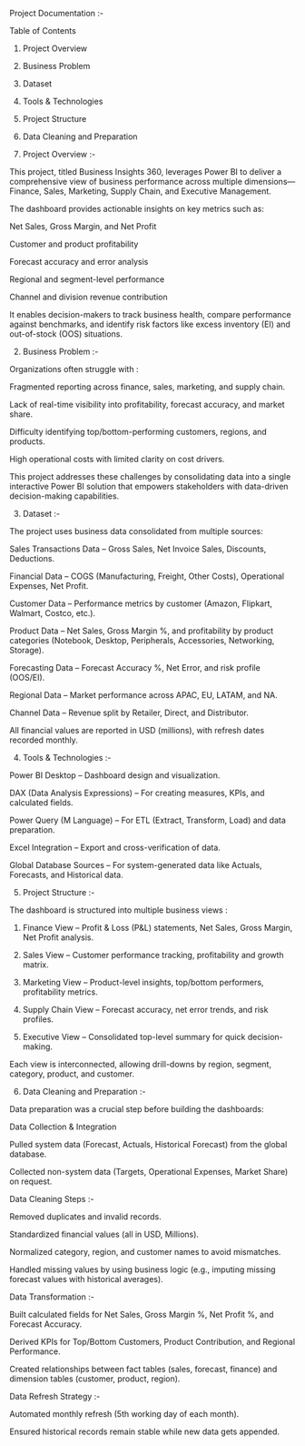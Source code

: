 Project Documentation :- 


Table of Contents

1. Project Overview

2. Business Problem

3. Dataset

4. Tools & Technologies

5. Project Structure

6. Data Cleaning and Preparation



1. Project Overview :-

   

This project, titled Business Insights 360, leverages Power BI to deliver a comprehensive view of business performance across multiple dimensions—Finance, Sales, Marketing, Supply Chain, and Executive Management.

The dashboard provides actionable insights on key metrics such as:

Net Sales, Gross Margin, and Net Profit

Customer and product profitability

Forecast accuracy and error analysis

Regional and segment-level performance

Channel and division revenue contribution


It enables decision-makers to track business health, compare performance against benchmarks, and identify risk factors like excess inventory (EI) and out-of-stock (OOS) situations.



2. Business Problem :-


Organizations often struggle with :

Fragmented reporting across finance, sales, marketing, and supply chain.

Lack of real-time visibility into profitability, forecast accuracy, and market share.

Difficulty identifying top/bottom-performing customers, regions, and products.

High operational costs with limited clarity on cost drivers.


This project addresses these challenges by consolidating data into a single interactive Power BI solution that empowers stakeholders with data-driven decision-making capabilities.



3. Dataset :- 
   

The project uses business data consolidated from multiple sources:

Sales Transactions Data – Gross Sales, Net Invoice Sales, Discounts, Deductions.

Financial Data – COGS (Manufacturing, Freight, Other Costs), Operational Expenses, Net Profit.

Customer Data – Performance metrics by customer (Amazon, Flipkart, Walmart, Costco, etc.).

Product Data – Net Sales, Gross Margin %, and profitability by product categories (Notebook, Desktop, Peripherals, Accessories, Networking, Storage).

Forecasting Data – Forecast Accuracy %, Net Error, and risk profile (OOS/EI).

Regional Data – Market performance across APAC, EU, LATAM, and NA.

Channel Data – Revenue split by Retailer, Direct, and Distributor.


All financial values are reported in USD (millions), with refresh dates recorded monthly.



4. Tools & Technologies :-

Power BI Desktop – Dashboard design and visualization.

DAX (Data Analysis Expressions) – For creating measures, KPIs, and calculated fields.

Power Query (M Language) – For ETL (Extract, Transform, Load) and data preparation.

Excel Integration – Export and cross-verification of data.

Global Database Sources – For system-generated data like Actuals, Forecasts, and Historical data.



5. Project Structure :-

The dashboard is structured into multiple business views :


1. Finance View – Profit & Loss (P&L) statements, Net Sales, Gross Margin, Net Profit analysis.

2. Sales View – Customer performance tracking, profitability and growth matrix.

3. Marketing View – Product-level insights, top/bottom performers, profitability metrics.

4. Supply Chain View – Forecast accuracy, net error trends, and risk profiles.

5. Executive View – Consolidated top-level summary for quick decision-making.


Each view is interconnected, allowing drill-downs by region, segment, category, product, and customer.



6. Data Cleaning and Preparation :- 
   

Data preparation was a crucial step before building the dashboards:

Data Collection & Integration

Pulled system data (Forecast, Actuals, Historical Forecast) from the global database.

Collected non-system data (Targets, Operational Expenses, Market Share) on request.



Data Cleaning Steps :-

Removed duplicates and invalid records.

Standardized financial values (all in USD, Millions).

Normalized category, region, and customer names to avoid mismatches.

Handled missing values by using business logic (e.g., imputing missing forecast values with historical averages).



Data Transformation :-

Built calculated fields for Net Sales, Gross Margin %, Net Profit %, and Forecast Accuracy.

Derived KPIs for Top/Bottom Customers, Product Contribution, and Regional Performance.

Created relationships between fact tables (sales, forecast, finance) and dimension tables (customer, product, region).



Data Refresh Strategy :-

Automated monthly refresh (5th working day of each month).

Ensured historical records remain stable while new data gets appended.
